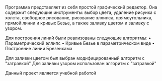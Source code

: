 Программа представляет из себя простой графический редактор. Она содержит следующие инструменты: выбор цвета, удаление рисунка с холста, 
свободное рисование, рисование эллипса, прямоугольника, прямой линии и кривых Безье, а также заливку цветом и заливку с узором.

Для построения линий были реализованы следующие алгоритмы:
•	Параметрический эллипс
•	Кривые Безье в параметрическом виде
•	Построение линии Брезенхама

Для заливки цветом был выбран модифицированный алгоритм с "затравкой"
Для заливки узором использован алгоритм с "затравкой"

Данный проект является учебной работой 
